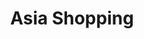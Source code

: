 ---
title: "Asia Shopping"
url: /ciudad-autonoma-de-buenos-aires/asia-shopping/
shop: tienda de variedades
---